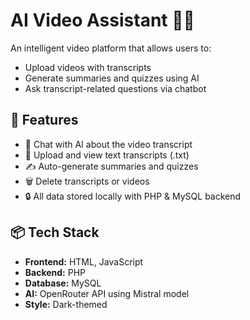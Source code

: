 # AI Video Assistant 🎥🤖

An intelligent video platform that allows users to:
- Upload videos with transcripts
- Generate summaries and quizzes using AI
- Ask transcript-related questions via chatbot

## 🚀 Features

- 🧠 Chat with AI about the video transcript
- 📄 Upload and view text transcripts (.txt)
- ✍️ Auto-generate summaries and quizzes
- 🗑️ Delete transcripts or videos
- 🔒 All data stored locally with PHP & MySQL backend

## 📦 Tech Stack

- **Frontend:** HTML, JavaScript
- **Backend:** PHP
- **Database:** MySQL
- **AI:** OpenRouter API using Mistral model
- **Style:** Dark-themed

